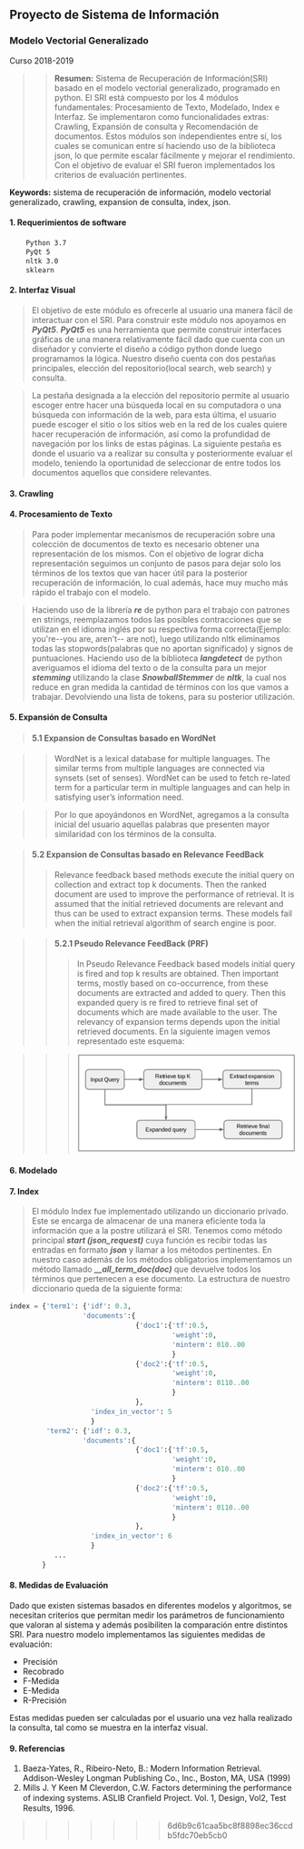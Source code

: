 ## Proyecto de Sistema de Información
### Modelo Vectorial Generalizado
Curso 2018-2019

>>**Resumen:** Sistema de Recuperación de Información(SRI) basado en el modelo vectorial generalizado, programado en python. El SRI está compuesto por los 4 módulos fundamentales: Procesamiento de Texto, Modelado, Index e Interfaz. Se implementaron como funcionalidades extras: Crawling, Expansión de consulta y Recomendación de documentos. Estos módulos son independientes entre sí, los cuales se comunican entre sí haciendo uso de la biblioteca json, lo que permite escalar fácilmente y mejorar el rendimiento. Con el objetivo de evaluar el SRI fueron implementados los criterios de evaluación pertinentes.

**Keywords:** sistema de recuperación de información, modelo vectorial generalizado, crawling, expansion de consulta, index, json.

#### 1. Requerimientos de software
        Python 3.7 
        PyQt 5
        nltk 3.0
        sklearn

#### 2. Interfaz Visual
> El objetivo de este módulo es ofrecerle al usuario una manera fácil de interactuar con el SRI. Para construir este módulo nos apoyamos en ***PyQt5***. ***PyQt5*** es una herramienta que permite construir interfaces gráficas de una manera relativamente fácil dado que cuenta con un diseñador y convierte el diseño a código python donde luego programamos la lógica. Nuestro diseño cuenta con dos pestañas principales, elección del repositorio(local search, web search) y consulta. 

> La pestaña designada a la elección del repositorio permite al usuario escoger entre hacer una búsqueda local en su computadora o una búsqueda con información de la web, para esta última, el usuario puede escoger el sitio o los sitios web en la red de los cuales quiere hacer recuperación de información, así como la profundidad de navegación por los links de estas páginas. La siguiente pestaña es donde el usuario va a realizar su consulta y posteriormente evaluar el modelo, teniendo la oportunidad de seleccionar de entre todos los documentos aquellos que considere relevantes.
>
#### 3. Crawling

#### 4. Procesamiento de Texto
>Para poder implementar mecanismos de recuperación sobre una colección de documentos de texto es necesario obtener una representación de los mismos. Con el objetivo de lograr dicha representación seguimos un conjunto de pasos para dejar solo los términos de los textos que van hacer útil para la posterior recuperación de información, lo cual además, hace muy mucho más rápido el trabajo con el modelo. 

>Haciendo uso de la librería ***re*** de python para el trabajo con patrones en strings, reemplazamos todos las posibles contracciones que se utilizan en el idioma inglés por su respectiva forma correcta(Ejemplo: you're--you are, aren't-- are not), luego utilizando nltk eliminamos todas las stopwords(palabras que no aportan significado) y signos de puntuaciones. Haciendo uso de la biblioteca ***langdetect*** de python averiguamos el idioma del texto o de la consulta para un mejor ***stemming*** utilizando la clase ***SnowballStemmer*** de ***nltk***, la cual nos reduce en gran medida la cantidad de términos con los que vamos a trabajar. Devolviendo una lista de tokens, para su posterior utilización.

#### 5. Expansión de Consulta
>#### 5.1 Expansion de Consultas basado en WordNet

>> WordNet is a lexical database for multiple languages. The similar terms from multiple languages are connected via synsets (set of senses). WordNet can be used to fetch re-lated term for a particular term in multiple languages and can help in satisfying user’s information need.

>>Por lo que apoyándonos en WordNet, agregamos a la consulta inicial del usuario aquellas palabras que presenten mayor similaridad con los términos de la consulta.

>#### 5.2 Expansion de Consultas basado en Relevance FeedBack 
>>Relevance feedback based methods execute the initial query on collection and extract top k documents. Then the ranked document are used to improve the performance of retrieval. It is assumed that the initial retrieved documents are relevant and thus can be used to extract expansion terms. These models fail when the initial retrieval algorithm of search engine is poor.

>>#### 5.2.1 Pseudo Relevance FeedBack (PRF)
>>> In Pseudo Relevance Feedback based models initial query is fired and top k results are obtained. Then important terms, mostly based on co-occurrence, from these documents are extracted and added to query. Then this expanded query is re fired to retrieve final set of documents which are made available to the user. The relevancy of expansion terms depends upon the initial retrieved documents. En la siguiente imagen vemos representado este esquema:

>>>![Pseudo Relevance schema](modelo_FB.png)

#### 6. Modelado

#### 7. Index
>El módulo Index fue implementado utilizando un diccionario privado. Este se encarga de almacenar de una manera eficiente toda la información que a la postre utilizará el SRI. Tenemos como método principal ***start (json_request)*** cuya función es recibir todas las entradas en formato ***json*** y llamar a los métodos pertinentes. En nuestro caso además de los métodos obligatorios implementamos un método llamado ***__all_term_doc(doc)*** que devuelve todos los términos que pertenecen a ese documento. La estructura de nuestro diccionario queda de la siguiente forma:
```python
index = {'term1': {'idf': 0.3,
                  'documents':{
                               {'doc1':{'tf':0.5,
                                        'weight':0,
                                        'minterm': 010..00
                                        }
                               {'doc2':{'tf':0.5,
                                        'weight':0,
                                        'minterm': 0110..00
                                        }
                               },
                    'index_in_vector': 5
                    }
         'term2': {'idf': 0.3,
                  'documents':{
                               {'doc1':{'tf':0.5,
                                        'weight':0,
                                        'minterm': 010..00
                                        }
                               {'doc2':{'tf':0.5,
                                        'weight':0,
                                        'minterm': 0110..00
                                        }
                               },
                    'index_in_vector': 6
                    }
           ...         
        }

```


#### 8. Medidas de Evaluación
Dado que existen sistemas basados en diferentes modelos y algoritmos, se necesitan criterios que permitan medir los parámetros de funcionamiento que valoran al sistema y además posibiliten la comparación entre distintos SRI. Para nuestro modelo implementamos las siguientes medidas de evaluación:
- Precisión
- Recobrado
- F-Medida
- E-Medida
- R-Precisión

Estas medidas pueden ser calculadas por el usuario una vez halla realizado la consulta, tal como se muestra en la interfaz visual.

#### 9. Referencias
1. Baeza-Yates, R., Ribeiro-Neto, B.: Modern Information Retrieval. Addison-Wesley Longman Publishing Co., Inc., Boston, MA, USA (1999)
2. Mills J. Y Keen M Cleverdon, C.W. Factors determining the performance of indexing systems. ASLIB Cranﬁeld Project. Vol. 1, Design, Vol2, Test Results, 1996. 
>>>>>>> 6d6b9c61caa5bc8f8898ec36ccdb5fdc70eb5cb0
